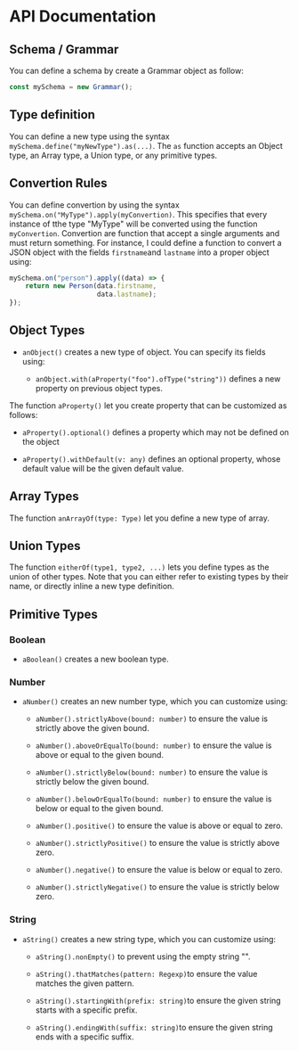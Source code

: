 # API Documentation

## Schema / Grammar

You can define a schema by create a Grammar object as follow:

```typescript
const mySchema = new Grammar();
```

## Type definition

You can define a new type using the syntax
`mySchema.define("myNewType").as(...)`. The `as` function accepts an
Object type, an Array type, a Union type, or any primitive types.


## Convertion Rules

You can define convertion by using the syntax
`mySchema.on("MyType").apply(myConvertion)`. This specifies that every
instance of tthe type "MyType" will be converted using the function
`myConvertion`. Convertion are function that accept a single arguments
and must return something. For instance, I could define a function to
convert a JSON object with the fields `firstname`and `lastname` into a
proper object using:

```typescript
mySchema.on("person").apply((data) => {
    return new Person(data.firstname,
                      data.lastname);
});
```


## Object Types

-   `anObject()` creates a new type of object. You can specify its fields using:

    -   `anObject.with(aProperty("foo").ofType("string"))` defines a
        new property on previous object types.

The function `aProperty()` let you create property that can be customized as follows:

-   `aProperty().optional()` defines a property which may not be
    defined on the object

-   `aProperty().withDefault(v: any)` defines an optional property,
    whose default value will be the given default value.


## Array Types

The function `anArrayOf(type: Type)` let you define a new type of
array.

## Union Types

The function `eitherOf(type1, type2, ...)` lets you define types as
the union of other types. Note that you can either refer to existing
types by their name, or directly inline a new type definition.

## Primitive Types

### Boolean

-   `aBoolean()` creates a new boolean type.

### Number

-   `aNumber()` creates an new number type, which you can customize
    using:

    -   `aNumber().strictlyAbove(bound: number)` to ensure the value
        is strictly above the given bound.

    -   `aNumber().aboveOrEqualTo(bound: number)` to ensure the value
        is above or equal to the given bound.

    -   `aNumber().strictlyBelow(bound: number)` to ensure the value
        is strictly below the given bound.

    -   `aNumber().belowOrEqualTo(bound: number)` to ensure the value
        is below or equal to the given bound.

    -   `aNumber().positive()` to ensure the value is above or equal
        to zero.

    -   `aNumber().strictlyPositive()` to ensure the value is strictly
        above zero.

    -   `aNumber().negative()` to ensure the value is below or equal
        to zero.

    -   `aNumber().strictlyNegative()` to ensure the value is strictly
        below zero.

### String

-   `aString()` creates a new string type, which you can customize
    using:

    -   `aString().nonEmpty()` to  prevent using the empty string "".

    -   `aString().thatMatches(pattern: Regexp)`to ensure the value
        matches the given pattern.

    -   `aString().startingWith(prefix: string)`to ensure the given string
        starts with a specific prefix.

    -   `aString().endingWith(suffix: string)`to ensure the given
        string ends with a specific suffix.

